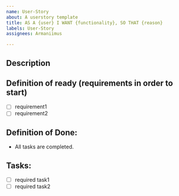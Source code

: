 ```yaml
---
name: User-Story
about: A userstory template
title: AS A {user} I WANT {functionality}, SO THAT {reason}
labels: User-Story
assignees: Armaniimus

---
```

## Description

## Definition of ready (requirements in order to start)
- [ ] requirement1
- [ ] requirement2

## Definition of Done:
- All tasks are completed.

## Tasks:
- [ ] required task1
- [ ] required task2